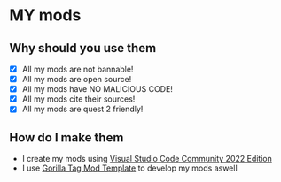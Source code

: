 # MY mods
## Why should you use them
- [x] All my mods are not bannable!
- [x] All my mods are open source!
- [x] All my mods have NO MALICIOUS CODE!
- [x] All my mods cite their sources!
- [x] All my mods are quest 2 friendly!
## How do I make them
- I create my mods using [Visual Studio Code Community 2022 Edition](https://visualstudio.microsoft.com/thank-you-downloading-visual-studio/?sku=Community&channel=Release&version=VS2022&source=VSLandingPage&cid=2030&passive=false)
- I use [Gorilla Tag Mod Template](https://github.com/Graicc/GorillaTagModTemplate) to develop my mods aswell
